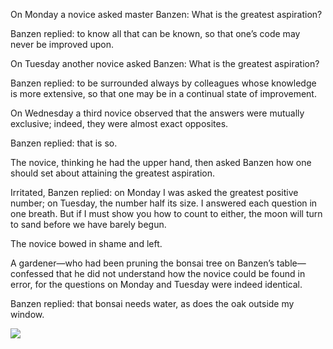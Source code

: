 On Monday a novice asked master Banzen: What is the
greatest aspiration?

Banzen replied: to know all that can be known, so that
one’s code may never be improved upon.

On Tuesday another novice asked Banzen: What is the greatest
aspiration?

Banzen replied: to be surrounded always by
colleagues whose knowledge is more extensive,
so that one may be in a continual state of improvement.

On Wednesday a third novice observed that the answers
were mutually exclusive; indeed, they were almost exact opposites.

Banzen replied: that is so.

The novice, thinking he had the upper hand, then asked Banzen
how one should set about attaining the greatest aspiration.

Irritated, Banzen replied: on Monday I was asked the greatest
positive number; on Tuesday, the number half its size.  I
answered each question in one breath.  But if I must show
you how to count to either, the moon will turn to sand
before we have barely begun.

The novice bowed in shame and left.

A gardener—who had been pruning the bonsai tree on Banzen’s
table—confessed that he did not understand how the
novice could be found in error, for the questions on Monday
and Tuesday were indeed identical.

Banzen replied: that bonsai needs water, as does the
oak outside my window.


![](/pages/case-46/bonsai.jpg)
